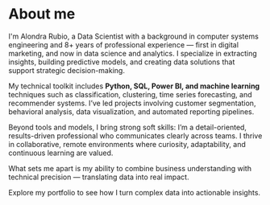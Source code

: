 # About me

I'm Alondra Rubio, a Data Scientist with a background in computer systems engineering and 8+ years of professional experience — first in digital marketing, and now in data science and analytics. I specialize in extracting insights, building predictive models, and creating data solutions that support strategic decision-making.

My technical toolkit includes **Python, SQL, Power BI, and machine learning** techniques such as classification, clustering, time series forecasting, and recommender systems. I’ve led projects involving customer segmentation, behavioral analysis, data visualization, and automated reporting pipelines.

Beyond tools and models, I bring strong soft skills: I’m a detail-oriented, results-driven professional who communicates clearly across teams. I thrive in collaborative, remote environments where curiosity, adaptability, and continuous learning are valued.

What sets me apart is my ability to combine business understanding with technical precision — translating data into real impact.

Explore my portfolio to see how I turn complex data into actionable insights.
